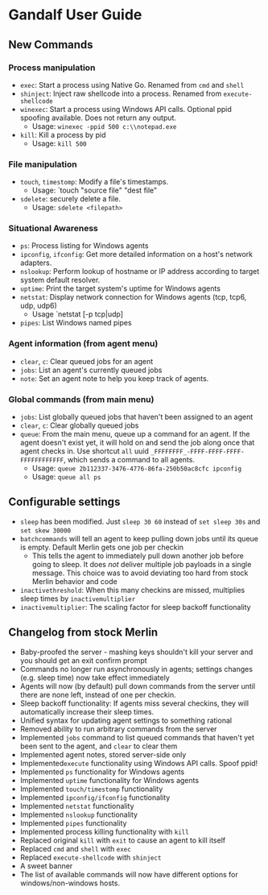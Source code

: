 # Gandalf User Guide

## New Commands
### Process manipulation
* `exec`: Start a process using Native Go. Renamed from `cmd` and `shell`
* `shinject`: Inject raw shellcode into a process. Renamed from `execute-shellcode`
* `winexec`: Start a process using Windows API calls. Optional ppid spoofing available. Does not return any output.
	* Usage: `winexec -ppid 500 c:\\notepad.exe`
* `kill`: Kill a process by pid
	* Usage: `kill 500`
### File manipulation
* `touch`, `timestomp`: Modify a file's timestamps.
	* Usage: `touch "source file" "dest file"
* `sdelete`: securely delete a file.
	* Usage: `sdelete <filepath>`
### Situational Awareness
* `ps`: Process listing for Windows agents
* `ipconfig`, `ifconfig`: Get more detailed information on a host's network adapters.
* `nslookup`: Perform lookup of hostname or IP address according to target system default resolver.
* `uptime`: Print the target system's uptime for Windows agents
* `netstat`: Display network connection for Windows agents (tcp, tcp6, udp, udp6)
    * Usage `netstat [-p tcp|udp]
* `pipes`: List Windows named pipes

### Agent information (from agent menu)
* `clear`, `c`: Clear queued jobs for an agent
* `jobs`: List an agent's currently queued jobs
* `note`: Set an agent note to help you keep track of agents.

### Global commands (from main menu)
* `jobs`: List globally queued jobs that haven't been assigned to an agent
* `clear`, `c`: Clear globally queued jobs 
* `queue`: From the main menu, queue up a command for an agent. If the agent doesn't exist yet, it will hold on and send the job along once that agent checks in. Use shortcut `all` uuid `_FFFFFFFF_-FFFF-FFFF-FFFF-FFFFFFFFFFFF`, which sends a command to all agents.
	* Usage: `queue 2b112337-3476-4776-86fa-250b50ac8cfc ipconfig`
	* Usage: `queue all ps`

## Configurable settings
* `sleep` has been modified. Just `sleep 30 60` instead of `set sleep 30s` and `set skew 30000`
* `batchcommands` will tell an agent to keep pulling down jobs until its queue is empty. Default Merlin gets one job per checkin
    * This tells the agent to immediately pull down another job before going to sleep. It does *not* deliver multiple job payloads in a single message. This choice was to avoid deviating too hard from stock Merlin behavior and code
* `inactivethreshold`: When this many checkins are missed, multiplies sleep times by `inactivemultiplier`
* `inactivemultiplier`: The scaling factor for sleep backoff functionality

## Changelog from stock Merlin
* Baby-proofed the server - mashing keys shouldn't kill your server and you should get an exit confirm prompt
* Commands no longer run asynchronously in agents; settings changes (e.g. sleep time) now take effect immediately
* Agents will now (by default) pull down commands from the server until there are none left, instead of one per checkin.
* Sleep backoff functionality: If agents miss several checkins, they will automatically increase their sleep times.
* Unified syntax for updating agent settings to something rational
* Removed ability to run arbitrary commands from the server
* Implemented `jobs` command to list queued commands that haven't yet been sent to the agent, and `clear` to clear them
* Implemented agent notes, stored server-side only
* Implemented`execute` functionality using Windows API calls. Spoof ppid!
* Implemented `ps` functionality for Windows agents
* Implemented `uptime` functionality for Windows agents
* Implemented `touch/timestomp` functionality
* Implemented `ipconfig/ifconfig` functionality
* Implemented `netstat` functionality
* Implemented `nslookup` functionality
* Implemented `pipes` functionality
* Implemented process killing functionality with `kill`
* Replaced original `kill` with `exit` to cause an agent to kill itself
* Replaced `cmd` and `shell` with `exec`
* Replaced `execute-shellcode` with `shinject`
* A sweet banner
* The list of available commands will now have different options for windows/non-windows hosts. 

